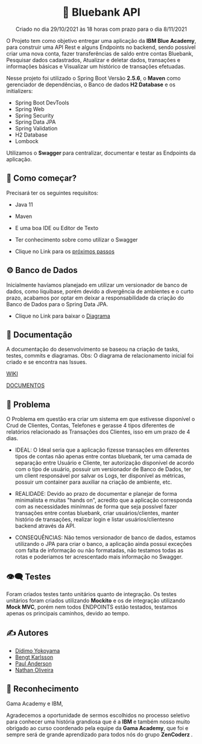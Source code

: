 <h1 align="center">💸 Bluebank API </h1>


<p align="center"> Criado no dia 29/10/2021 às 18 horas com prazo para o dia 8/11/2021 </p>

O Projeto tem como objetivo entregar uma aplicação da <b>IBM Blue Academy</b>, para construir uma API Rest e alguns Endpoints no backend, sendo possível criar uma nova conta, fazer transferências de saldo entre contas Bluebank, Pesquisar dados cadastrados, Atualizar e deletar dados, transações e informações básicas e Visualizar um histórico de transações efetuadas.

Nesse projeto foi utilizado o Spring Boot Versão <b>2.5.6</b>, o <b>Maven</b> como gerenciador de dependências, o Banco de dados <b> H2 Database</b> e os initializers:

<ul>
<li> Spring Boot DevTools </li>
<li> Spring Web </li>
<li> Spring Security </li>
<li> Spring Data JPA </li>
<li> Spring Validation </li>
<li> H2 Database </li>
<li> Lombock </li>
</ul>

Utilizamos o <b> Swagger </b> para centralizar, documentar e testar as Endpoints da aplicação.


## 🤔 Como começar?  <a name = "getting_started"></a>

Precisará ter os seguintes requisitos:

- Java 11
- Maven
- E uma boa IDE ou Editor de Texto
- Ter conhecimento sobre como utilizar o Swagger

- Clique no Link para os <a href="https://github.com/ZenCoderz/BlueBank/wiki/Getting-Started"> próximos passos</a>

## ⚙️ Banco de Dados

Inicialmente havíamos planejado em utilizar um versionador de banco de dados, como liquibase, porém devido a divergência de ambientes e o curto prazo, acabamos por optar em deixar a responsabilidade da criação do Banco de Dados para o Spring Data JPA.

- Clique no Link para baixar o <a href="">Diagrama</a>


## 📝 Documentação

A documentação do desenvolvimento se baseou na criação de tasks, testes, commits e diagramas.
Obs: O diagrama de relacionamento inicial foi criado e se encontra nas Issues.

<a href="https://github.com/ZenCoderz/BlueBank/wiki">WIKI</a>

<a href="https://drive.google.com/drive/u/4/folders/1KpA8uyDkZQmv5gefKnOQvWwbhWlnNdti"> DOCUMENTOS </a>


## 📣 Problema <a name = "problem_statement"></a>

O Problema em questão era criar um sistema em que estivesse disponível o Crud de Clientes, Contas, Telefones e gerasse 4 tipos diferentes de relatórios relacionado as Transações dos Clientes, isso em um prazo de 4 dias.

- IDEAL: O Ideal seria que a aplicação fizesse transações em diferentes tipos de contas não apenas entre contas bluebank, ter uma camada de separação entre Usuário e Cliente, ter autorização disponível de acordo com o tipo de usuário, possuir um versionador de Banco de Dados, ter um client responsável por salvar os Logs, ter disponível as métricas, possuir um container para auxiliar na criação de ambiente, etc.

- REALIDADE: Devido ao prazo de documentar e planejar de forma minimalista e muitas "hands on", acredito que a aplicação corresponda com as necessidades minímnas de forma que seja possível fazer transações entre contas bluebank, criar usuários/clientes, manter histório de transações, realizar login e listar usuários/clientesno backend através da API.

- CONSEQUÊNCIAS: Não temos versionador de banco de dados, estamos utilizando o JPA para criar o banco, a aplicação ainda possui exceções com falta de informação ou não formatadas, não testamos todas as rotas e poderiamos ter acrescentado mais informação no Swagger.


## 👁‍🗨 Testes <a name = "idea"></a>

Foram criados testes tanto unitários quanto de integração. Os testes unitários foram criados utilizando <b> Mockito</b> e os de integração utilizando <b>Mock MVC</b>, porém nem todos ENDPOINTS estão testados, testamos apenas os principais caminhos, devido ao tempo.


## ✍️ Autores

- [Dídimo Yokoyama](https://github.com/ticoyk)
- [Bengt Karlsson](https://github.com/bengtfk)
- [Paul Anderson](https://github.com/paulfms)
- [Nathan Oliveira](https://github.com/nathanoliveiras)

## 🎉 Reconhecimento

Gama Academy e IBM,

Agradecemos a oportunidade de sermos escolhidos no processo seletivo para conhecer uma história grandiosa que é a <b> IBM </b> e também nosso muito obrigado ao curso coordenado pela equipe da <b> Gama Academy</b>, que foi e sempre será de grande aprendizado para todos nós do grupo <b> ZenCoderz </b>.

